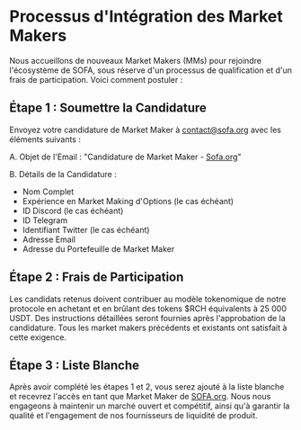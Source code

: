 # Processus d'Intégration des Market Makers

Nous accueillons de nouveaux Market Makers (MMs) pour rejoindre l'écosystème de SOFA, sous réserve d'un processus de qualification et d'un frais de participation. Voici comment postuler :

## **Étape 1 : Soumettre la Candidature**

Envoyez votre candidature de Market Maker à [<u>contact@sofa.org</u>](mailto:contact@sofa.org) avec les éléments suivants :

A. Objet de l'Email : "Candidature de Market Maker - [Sofa.org](https://www.sofa.org/)"

B. Détails de la Candidature :
- Nom Complet
- Expérience en Market Making d'Options (le cas échéant)
- ID Discord (le cas échéant)
- ID Telegram
- Identifiant Twitter (le cas échéant)
- Adresse Email
- Adresse du Portefeuille de Market Maker

## **Étape 2 : Frais de Participation**

Les candidats retenus doivent contribuer au modèle tokenomique de notre protocole en achetant et en brûlant des tokens $RCH équivalents à 25 000 USDT. Des instructions détaillées seront fournies après l'approbation de la candidature. Tous les market makers précédents et existants ont satisfait à cette exigence.

## **Étape 3 : Liste Blanche**

Après avoir complété les étapes 1 et 2, vous serez ajouté à la liste blanche et recevrez l'accès en tant que Market Maker de [SOFA.org](https://www.sofa.org/). Nous nous engageons à maintenir un marché ouvert et compétitif, ainsi qu'à garantir la qualité et l'engagement de nos fournisseurs de liquidité de produit.